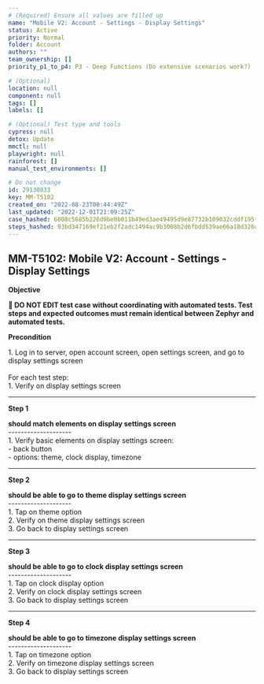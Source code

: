 ```yaml
---
# (Required) Ensure all values are filled up
name: "Mobile V2: Account - Settings - Display Settings"
status: Active
priority: Normal
folder: Account
authors: ""
team_ownership: []
priority_p1_to_p4: P3 - Deep Functions (Do extensive scenarios work?)

# (Optional)
location: null
component: null
tags: []
labels: []

# (Optional) Test type and tools
cypress: null
detox: Update
mmctl: null
playwright: null
rainforest: []
manual_test_environments: []

# Do not change
id: 29130833
key: MM-T5102
created_on: "2022-08-23T00:44:49Z"
last_updated: "2022-12-01T21:09:25Z"
case_hashed: 6008c5685b226d9be0b011b49ed3ae49495d9e87732b109032cddf195f5b538c3f495c4d0a2da2dc087325aca605b018
steps_hashed: 93bd347169ef21eb2f2adc1494ac9b3008b2d6fbdd539ae66a18d326d84c71dd15adec8ead6cc1951f7b1b85773b340b
---
```


<!-- (Auto-generated) Based on frontmatter's "key" and "name" -->

## MM-T5102: Mobile V2: Account - Settings - Display Settings

**Objective**

**🛑 DO NOT EDIT test case without coordinating with automated tests. Test steps and expected outcomes must remain identical between Zephyr and automated tests.**

**Precondition**

1\. Log in to server, open account screen, open settings screen, and go to display settings screen\
\
For each test step:\
1\. Verify on display settings screen

---

**Step 1**

**should match elements on display settings screen**\
\--------------------\
1\. Verify basic elements on display settings screen:\
\- back button\
\- options: theme, clock display, timezone

---

**Step 2**

**should be able to go to theme display settings screen**\
\--------------------\
1\. Tap on theme option\
2\. Verify on theme display settings screen\
3\. Go back to display settings screen

---

**Step 3**

**should be able to go to clock display settings screen**\
\--------------------\
1\. Tap on clock display option\
2\. Verify on clock display settings screen\
3\. Go back to display settings screen

---

**Step 4**

**should be able to go to timezone display settings screen**\
\--------------------\
1\. Tap on timezone option\
2\. Verify on timezone display settings screen\
3\. Go back to display settings screen

